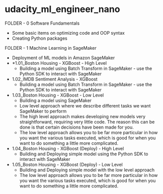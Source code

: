 # udacity_ml_engineer_nano

FOLDER - 0 Software Fundamentals
  - Some basic items on optimizing code and OOP syntax
  - Creating Python packages

FOLDER - 1 Machine Learning in SageMaker
  - Deployment of ML models in Amazon SageMaker
  - *1.01_Boston Housing - XGBoost - High Level
    - Building a model using Batch Transform in SageMaker - use the Python SDK to interact with SageMaker
  - 1.02_IMDB Sentiment Analysis - XGBoost 
    - Building a model using Batch Transform in SageMaker - use the Python SDK to interact with SageMaker
  - 1.03_Boston Housing - XGBoost - Low Level
    - Building a model using SageMaker
    - Low level approach where we describe different tasks we want SageMaker to perform
    - The high level approach makes developing new models very straightforward, requiring very little code. The reason this can be done is that certain decisions have been made for you. 
    - The low level approach allows you to be far more particular in how you want the various tasks executed, which is good for when you want to do something a little more complicated.
  - 1.04_Boston Housing - XGBoost (Deploy) - High Level
    - Building and Deploying simple model using the Python SDK to interact with SageMaker
  - 1.05_Boston Housing - XGBoost (Deploy) - Low Level
    - Building and Deploying simple model with the low level approach
    - The low level approach allows you to be far more particular in how you want the various tasks executed, which is good for when you want to do something a little more complicated.
